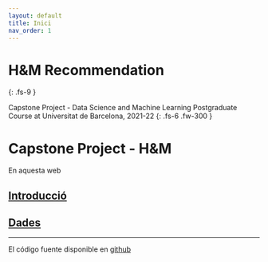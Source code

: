 ```yaml
---
layout: default
title: Inici
nav_order: 1
---
```


# H&M Recommendation
{: .fs-9 }

Capstone Project - Data Science and Machine Learning Postgraduate Course at Universitat de Barcelona, 2021-22
{: .fs-6 .fw-300 }

# Capstone Project - H&M

En aquesta web 

## [Introducció](intro.md)
## [Dades](dades.md)

***
El código fuente disponible en [github](https://github.com/esterigle/prova)
